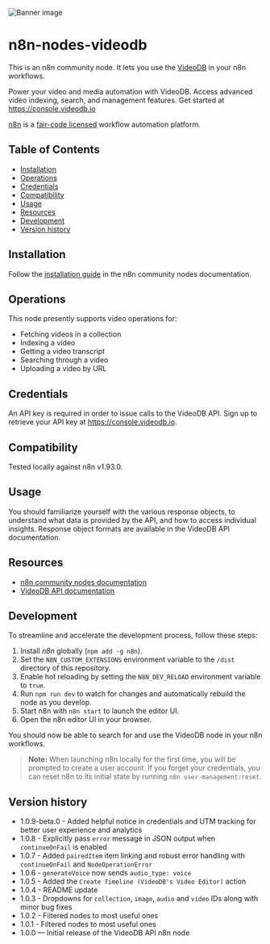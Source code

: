 ![Banner image](https://user-images.githubusercontent.com/10284570/173569848-c624317f-42b1-45a6-ab09-f0ea3c247648.png)

# n8n-nodes-videodb

This is an n8n community node. It lets you use the [VideoDB](https://videodb.com) in your n8n workflows.

Power your video and media automation with VideoDB. Access advanced video indexing, search, and management features. Get started at https://console.videodb.io

[n8n](https://n8n.io/) is a [fair-code licensed](https://docs.n8n.io/reference/license/) workflow automation platform.

## Table of Contents

- [Installation](#installation)
- [Operations](#operations)
- [Credentials](#credentials)
- [Compatibility](#compatibility)
- [Usage](#usage)
- [Resources](#resources)
- [Development](#development)
- [Version history](#version-history)

## Installation

Follow the [installation guide](https://docs.n8n.io/integrations/community-nodes/installation/) in the n8n community nodes documentation.

## Operations

This node presently supports video operations for:

- Fetching videos in a collection
- Indexing a video
- Getting a video transcript
- Searching through a video
- Uploading a video by URL

## Credentials

An API key is required in order to issue calls to the VideoDB API. Sign up to retrieve your API key at https://console.videodb.io.

## Compatibility

Tested locally against n8n v1.93.0.

## Usage

You should familiarize yourself with the various response objects, to understand what data is provided by the API, and how to access individual insights. Response object formats are available in the VideoDB API documentation.

## Resources

- [n8n community nodes documentation](https://docs.n8n.io/integrations/community-nodes/)
- [VideoDB API documentation](https://docs.videodb.io)

## Development

To streamline and accelerate the development process, follow these steps:

1. Install _n8n_ globally (`npm add -g n8n`).
2. Set the `N8N_CUSTOM_EXTENSIONS` environment variable to the `/dist` directory of this repository.
3. Enable hot reloading by setting the `N8N_DEV_RELOAD` environment variable to `true`.
4. Run `npm run dev` to watch for changes and automatically rebuild the node as you develop.
5. Start n8n with `n8n start` to launch the editor UI.
6. Open the n8n editor UI in your browser.

You should now be able to search for and use the VideoDB node in your n8n workflows.

> **Note:** When launching n8n locally for the first time, you will be prompted to create a user account. If you forget your credentials, you can reset n8n to its initial state by running `n8n user-management:reset`.

## Version history

- 1.0.9-beta.0 - Added helpful notice in credentials and UTM tracking for better user experience and analytics
- 1.0.8 - Explicitly pass `error` message in JSON output when `continueOnFail` is enabled
- 1.0.7 - Added `pairedItem` item linking and robust error handling with `continueOnFail` and `NodeOperationError`
- 1.0.6 - `generateVoice` now sends `audio_type: voice`
- 1.0.5 - Added the `Create Timeline (VideoDB's Video Editor)` action
- 1.0.4 - README update
- 1.0.3 - Dropdowns for `collection`, `image`, `audio` and `video` IDs along with minor bug fixes
- 1.0.2 - Filtered nodes to most useful ones
- 1.0.1 - Filtered nodes to most useful ones
- 1.0.0 — Initial release of the VideoDB API n8n node

